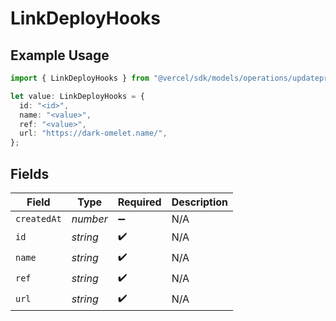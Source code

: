 # LinkDeployHooks

## Example Usage

```typescript
import { LinkDeployHooks } from "@vercel/sdk/models/operations/updateprojectdatacache.js";

let value: LinkDeployHooks = {
  id: "<id>",
  name: "<value>",
  ref: "<value>",
  url: "https://dark-omelet.name/",
};
```

## Fields

| Field              | Type               | Required           | Description        |
| ------------------ | ------------------ | ------------------ | ------------------ |
| `createdAt`        | *number*           | :heavy_minus_sign: | N/A                |
| `id`               | *string*           | :heavy_check_mark: | N/A                |
| `name`             | *string*           | :heavy_check_mark: | N/A                |
| `ref`              | *string*           | :heavy_check_mark: | N/A                |
| `url`              | *string*           | :heavy_check_mark: | N/A                |